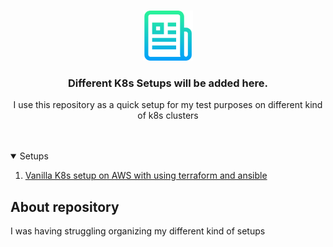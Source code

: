 



<!-- PROJECT LOGO -->
<br />
<p align="center">
  <a href="https://github.com/Ugurcancaykara/notes">
    <img src="images/logo.png" alt="Logo" width="80" height="80">
  </a>

  <h3 align="center">Different K8s Setups will be added here.</h3>

  <p align="center">
    I use this repository as a quick setup for my test purposes on different kind of k8s clusters
    <br />
    <br />
    <br />

  </p>
</p>



<!-- TABLE OF CONTENTS -->
<details open="open">
  <summary>Setups</summary>
  <ol>
    <li>
      <a href="https://github.com/Ugurcancaykara/k8s_cluster_setup/vanilla_k8s_aws">Vanilla K8s setup on AWS with using terraform and ansible </a>
    </li>
  </ol>
</details>




## About repository

I was having struggling organizing my different kind of setups

